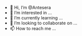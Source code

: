 - 👋 Hi, I’m @Antesera
- 👀 I’m interested in ...
- 🌱 I’m currently learning ...
- 💞️ I’m looking to collaborate on ...
- 📫 How to reach me ...

<!---
Antesera/Antesera is a ✨ special ✨ repository because its `README.md` (this file) appears on your GitHub profile.
You can click the Preview link to take a look at your changes.
--->
